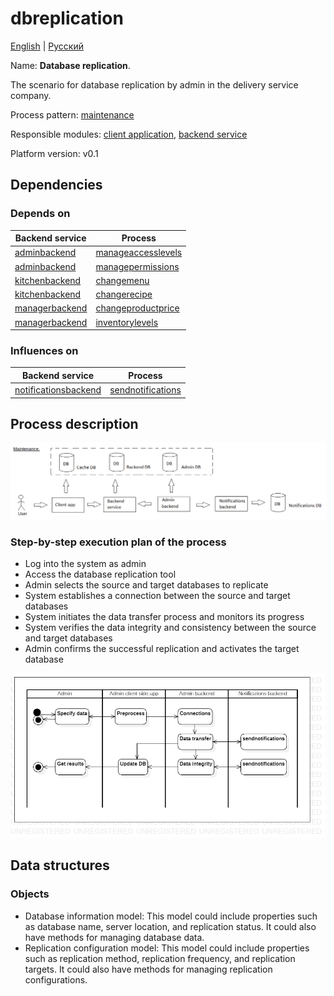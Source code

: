 # dbreplication

[English](dbreplication.md) | [Русский](dbreplication.ru.md)

Name: **Database replication**.

The scenario for database replication by admin in the delivery service company.

Process pattern: [maintenance](../../processpatterns/maintenance.md)

Responsible modules: [client application](../../frontend/adminclient.md), [backend service](../../backend/adminbackend.md)

Platform version: v0.1

## Dependencies

### Depends on

| Backend service | Process |
| --- | ---- |
| [adminbackend](../../backend/adminbackend.md) | [manageaccesslevels](../admin/manageaccesslevels.md) |
| [adminbackend](../../backend/adminbackend.md) | [managepermissions](../admin/managepermissions.md) |
| [kitchenbackend](../../backend/kitchenbackend.md) | [changemenu](../kitchen/changemenu.md) |
| [kitchenbackend](../../backend/kitchenbackend.md) | [changerecipe](../kitchen/changerecipe.md) |
| [managerbackend](../../backend/managerbackend.md) | [changeproductprice](../manager/changeproductprice.md) |
| [managerbackend](../../backend/managerbackend.md) | [inventorylevels](../manager/inventorylevels.md) |

### Influences on

| Backend service | Process |
| --- | ---- |
| [notificationsbackend](../../backend/notificationsbackend.md) | [sendnotifications](../notificationsbackend/sendnotifications.md) |

## Process description

![maintenance_overall](../../img/processpatterns/maintenance_overall.png)

### Step-by-step execution plan of the process

- Log into the system as admin
- Access the database replication tool
- Admin selects the source and target databases to replicate
- System establishes a connection between the source and target databases
- System initiates the data transfer process and monitors its progress
- System verifies the data integrity and consistency between the source and target databases
- Admin confirms the successful replication and activates the target database

![admin.dbreplication](../../img/activitydiagrams/admin.dbreplication.png)

## Data structures

### Objects 

- Database information model: This model could include properties such as database name, server location, and replication status. It could also have methods for managing database data.
- Replication configuration model: This model could include properties such as replication method, replication frequency, and replication targets. It could also have methods for managing replication configurations.
